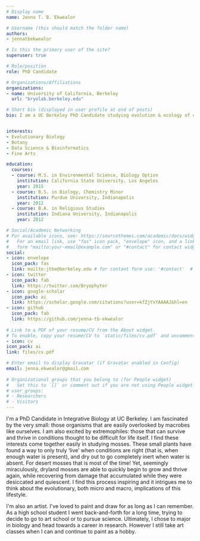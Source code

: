 ```yaml
---
# Display name
name: Jenna T. B. Ekwealor

# Username (this should match the folder name)
authors:
- jennatbekwealor

# Is this the primary user of the site?
superuser: true

# Role/position
role: PhD Candidate

# Organizations/Affiliations
organizations:
- name: University of California, Berkeley
  url: "bryolab.berkeley.edu"

# Short bio (displayed in user profile at end of posts)
bio: I am a UC Berkeley PhD Candidate studying evolution & ecology of desiccation-tolerant desert mosses.


interests:
- Evolutionary Biology
- Botany
- Data Science & Bioinformatics
- Fine Arts

education:
  courses:
  - course: M.S. in Environmental Science, Biology Option
    institution: California State University, Los Angeles
    year: 2015
  - course: B.S. in Biology, Chemistry Minor
    institution: Purdue University, Indianapolis
    year: 2012
  - course: B.A. in Religious Studies
    institution: Indiana University, Indianapolis
    year: 2012

# Social/Academic Networking
# For available icons, see: https://sourcethemes.com/academic/docs/widgets/#icons
#   For an email link, use "fas" icon pack, "envelope" icon, and a link in the
#   form "mailto:your-email@example.com" or "#contact" for contact widget.
social:
- icon: envelope
  icon_pack: fas
  link: mailto:jtbe@berkeley.edu # for contant form use: '#contact'  # For a direct email link, use "mailto:test@example.org".
- icon: twitter
  icon_pack: fab
  link: https://twitter.com/Bryophyter
- icon: google-scholar
  icon_pack: ai
  link: https://scholar.google.com/citations?user=kfZjYxYAAAAJ&hl=en
- icon: github
  icon_pack: fab
  link: https://github.com/jenna-tb-ekwealor
  
# Link to a PDF of your resume/CV from the About widget.
# To enable, copy your resume/CV to `static/files/cv.pdf` and uncomment the lines below.  
- icon: cv
icon_pack: ai
link: files/cv.pdf

# Enter email to display Gravatar (if Gravatar enabled in Config)
email: jenna.ekwealor@gmail.com
  
# Organizational groups that you belong to (for People widget)
#   Set this to `[]` or comment out if you are not using People widget.  
# user_groups:
# - Researchers
# - Visitors
---
```




I'm a PhD Candidate in Integrative Biology at UC Berkeley. I am fascinated by the very small: those organisms that are easily overlooked by macrobes like ourselves. I am also excited by extremophiles: those that can survive and thrive in conditions thought to be difficult for life itself. I find these interests come together easily in studying mosses. These small plants have found a way to only truly ‘live’ when conditions are right (that is, when enough water is present), and dry out to go completely inert when water is absent. For desert mosses that is most of the time! Yet, seemingly miraculously, dryland mosses are able to quickly begin to grow and thrive again, while recovering from damage that accumulated while they were desiccated and quiescent. I find this process inspiring and it intrigues me to think about the evolutionary, both micro and macro, implications of this lifestyle.

I'm also an artist. I've loved to paint and draw for as long as I can remember. As a high school student I went back-and-forth for a long time, trying to decide to go to art school or to pursue science. Ultimately, I chose to major in biology and head towards a career in research. However I still take art classes when I can and continue to paint as a hobby.
